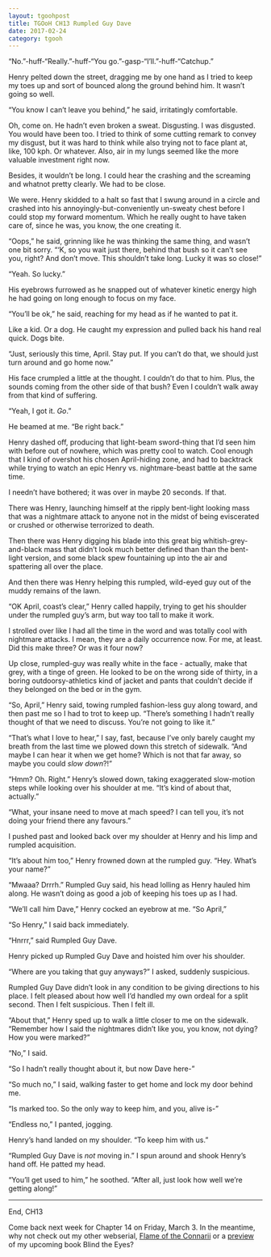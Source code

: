 ```yaml
---
layout: tgoohpost
title: TGOoH CH13 Rumpled Guy Dave
date: 2017-02-24
category: tgooh
---
```


“No.”-huff-“Really.”-huff-“You go.”-gasp-“I’ll.”-huff-“Catchup.”

Henry pelted down the street, dragging me by one hand as I tried to keep my toes up and sort of bounced along the ground behind him. It wasn’t going so well.

“You know I can’t leave you behind,” he said, irritatingly comfortable. 

Oh, come on. He hadn’t even broken a sweat. Disgusting. I was disgusted. You would have been too. I tried to think of some cutting remark to convey my disgust, but it was hard to think while also trying not to face plant at, like, 100 kph. Or whatever. Also, air in my lungs seemed like the more valuable investment right now.

Besides, it wouldn’t be long. I could hear the crashing and the screaming and whatnot pretty clearly. We had to be close.

We were. Henry skidded to a halt so fast that I swung around in a circle and crashed into his annoyingly-but-conveniently un-sweaty chest before I could stop my forward momentum. Which he really ought to have taken care of, since he was, you know, the one creating it.

“Oops,” he said, grinning like he was thinking the same thing, and wasn’t one bit sorry. “‘K, so you wait just there, behind that bush so it can’t see you, right? And don’t move. This shouldn’t take long. Lucky it was so close!”

“Yeah. So lucky.” 

His eyebrows furrowed as he snapped out of whatever kinetic energy high he had going on long enough to focus on my face.

“You’ll be ok,” he said, reaching for my head as if he wanted to pat it. 

Like a kid. Or a dog. He caught my expression and pulled back his hand real quick. Dogs bite.

“Just, seriously this time, April. Stay put. If you can’t do that, we should just turn around and go home now.”

His face crumpled a little at the thought. I couldn’t do that to him. Plus, the sounds coming from the other side of that bush? Even I couldn’t walk away from that kind of suffering.

“Yeah, I got it. *Go*.”

He beamed at me. “Be right back.”

Henry dashed off, producing that light-beam sword-thing that I’d seen him with before out of nowhere, which was pretty cool to watch. Cool enough that I kind of overshot his chosen April-hiding zone, and had to backtrack while trying to watch an epic Henry vs. nightmare-beast battle at the same time.

I needn’t have bothered; it was over in maybe 20 seconds. If that. 

There was Henry, launching himself at the ripply bent-light looking mass that was a nightmare attack to anyone not in the midst of being eviscerated or crushed or otherwise terrorized to death. 

Then there was Henry digging his blade into this great big whitish-grey-and-black mass that didn’t look much better defined than than the bent-light version, and some black spew fountaining up into the air and spattering all over the place.

And then there was Henry helping this rumpled, wild-eyed guy out of the muddy remains of the lawn.

“OK April, coast’s clear,” Henry called happily, trying to get his shoulder under the rumpled guy’s arm, but way too tall to make it work.

I strolled over like I had all the time in the word and was totally cool with nightmare attacks. I mean, they are a daily occurrence now. For me, at least. Did this make three? Or was it four now?

Up close, rumpled-guy was really white in the face - actually, make that grey, with a tinge of green. He looked to be on the wrong side of thirty, in a boring outdoorsy-athletics kind of jacket and pants that couldn’t decide if they belonged on the bed or in the gym.

“So, April,” Henry said, towing rumpled fashion-less guy along toward, and then past me so I had to trot to keep up. “There’s something I hadn’t really thought of that we need to discuss. You’re not going to like it.”

“That’s what I love to hear,” I say, fast, because I’ve only barely caught my breath from the last time we plowed down this stretch of sidewalk. “And maybe I can hear it when we get home? Which is not that far away, so maybe you could *slow down*?!”

“Hmm? Oh. Right.” Henry’s slowed down, taking exaggerated slow-motion steps while looking over his shoulder at me. “It’s kind of about that, actually.”

“What, your insane need to move at mach speed? I can tell you, it’s not doing your friend there any favours.” 

I pushed past and looked back over my shoulder at Henry and his limp and rumpled acquisition.

“It’s about him too,” Henry frowned down at the rumpled guy. “Hey. What’s your name?”

“Mwaaa? Drrrh.” Rumpled Guy said, his head lolling as Henry hauled him along. He wasn’t doing as good a job of keeping his toes up as I had.

“We’ll call him Dave,” Henry cocked an eyebrow at me. “So April,”

“So Henry,” I said back immediately.

“Hnrrr,” said Rumpled Guy Dave.

Henry picked up Rumpled Guy Dave and hoisted him over his shoulder.

“Where are you taking that guy anyways?” I asked, suddenly suspicious. 

Rumpled Guy Dave didn’t look in any condition to be giving directions to his place. I felt pleased about how well I’d handled my own ordeal for a split second. Then I felt suspicious. Then I felt ill.

“About that,” Henry sped up to walk a little closer to me on the sidewalk. “Remember how I said the nightmares didn’t like you, you know, not dying? How you were marked?”

“No,” I said. 

“So I hadn’t really thought about it, but now Dave here-”

“So much no,” I said, walking faster to get home and lock my door behind me.

“Is marked too. So the only way to keep him, and you, alive is-”

“Endless no,” I panted, jogging.

Henry’s hand landed on my shoulder. “To keep him with us.”

“Rumpled Guy Dave is *not* moving in.” I spun around and shook Henry’s hand off. He patted my head.

“You’ll get used to him,” he soothed. “After all, just look how well we’re getting along!”

<hr>

End, CH13

Come back next week for Chapter 14 on Friday, March 3. In the meantime, why not check out my other webserial, [Flame of the Connarii](http://kaie.space/fotc.html) or a [preview](http://kaie.space/book/2016/10/05/Preview-Chapter-1.html) of my upcoming book Blind the Eyes?
